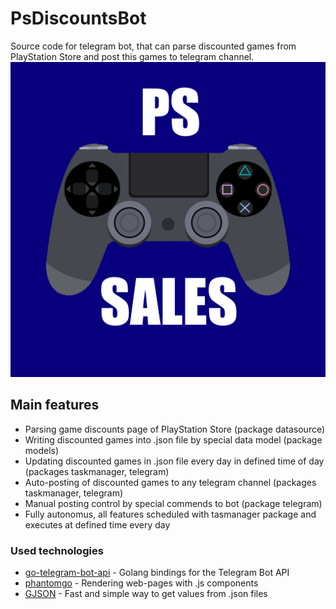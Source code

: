 # PsDiscountsBot
Source code for telegram bot, that can parse discounted games from PlayStation Store and post this games to telegram channel.
![logo](https://github.com/GreyLabsDev/PsDiscountsBot/blob/master/playstation_logo.png)

## Main features
- Parsing game discounts page of PlayStation Store (package datasource)
- Writing discounted games into .json file by special data model (package models)
- Updating discounted games in .json file every day in defined time of day (packages taskmanager, telegram)
- Auto-posting of discounted games to any telegram channel (packages taskmanager, telegram)
- Manual posting control by special commends to bot (package telegram)
- Fully autonomus, all features scheduled with tasmanager package and executes at defined time every day

### Used technologies
* [go-telegram-bot-api](https://github.com/go-telegram-bot-api/telegram-bot-api) - Golang bindings for the Telegram Bot API
* [phantomgo](https://github.com/k4s/phantomgo) - Rendering web-pages with .js components
* [GJSON](https://github.com/tidwall/gjson) - Fast and simple way to get values from .json files
